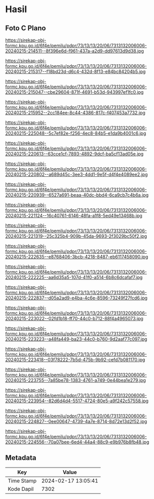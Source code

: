 # Hasil

## Foto C Plano

https://sirekap-obj-formc.kpu.go.id/6f4e/pemilu/pdpr/73/13/13/20/06/7313132006006-20240215-214511--8f396e6d-f961-437a-a2d9-dd97613d9d38.jpg

https://sirekap-obj-formc.kpu.go.id/6f4e/pemilu/pdpr/73/13/13/20/06/7313132006006-20240215-215317--f18bd23d-d6c4-432d-8f13-e84bc84204b5.jpg

https://sirekap-obj-formc.kpu.go.id/6f4e/pemilu/pdpr/73/13/13/20/06/7313132006006-20240215-215047--cbe29604-871f-4691-b53d-943997ef1fc0.jpg

https://sirekap-obj-formc.kpu.go.id/6f4e/pemilu/pdpr/73/13/13/20/06/7313132006006-20240215-215952--2cc184ee-8c44-4386-817c-f407453a7732.jpg

https://sirekap-obj-formc.kpu.go.id/6f4e/pemilu/pdpr/73/13/13/20/06/7313132006006-20240215-225048--5c7ef82e-f256-4ec8-84b5-e1da9b4001c6.jpg

https://sirekap-obj-formc.kpu.go.id/6f4e/pemilu/pdpr/73/13/13/20/06/7313132006006-20240215-220613--63cce1cf-7893-4892-9dcf-ba5cf13ad05e.jpg

https://sirekap-obj-formc.kpu.go.id/6f4e/pemilu/pdpr/73/13/13/20/06/7313132006006-20240215-220802--a689d45c-3ee3-4dd1-9e5f-d4f4e4089ee2.jpg

https://sirekap-obj-formc.kpu.go.id/6f4e/pemilu/pdpr/73/13/13/20/06/7313132006006-20240215-220939--6527a691-beaa-40dc-bbd4-6ca9cb7c4b6a.jpg

https://sirekap-obj-formc.kpu.go.id/6f4e/pemilu/pdpr/73/13/13/20/06/7313132006006-20240215-221124--16c40761-6146-48fa-a1f8-5ed49e13468b.jpg

https://sirekap-obj-formc.kpu.go.id/6f4e/pemilu/pdpr/73/13/13/20/06/7313132006006-20240215-221319--25c325b4-909b-45da-9693-2f3029bc50f2.jpg

https://sirekap-obj-formc.kpu.go.id/6f4e/pemilu/pdpr/73/13/13/20/06/7313132006006-20240215-222635--e8768406-3bcb-4218-8487-eb6117458090.jpg

https://sirekap-obj-formc.kpu.go.id/6f4e/pemilu/pdpr/73/13/13/20/06/7313132006006-20240215-222225--aa6d35a5-107d-41f0-a514-6b8c6dcafaf7.jpg

https://sirekap-obj-formc.kpu.go.id/6f4e/pemilu/pdpr/73/13/13/20/06/7313132006006-20240215-222837--d05a2ad9-e4ba-4c6e-8596-73249f27fcd6.jpg

https://sirekap-obj-formc.kpu.go.id/6f4e/pemilu/pdpr/73/13/13/20/06/7313132006006-20240215-223022--02fd1b18-ff70-44c0-b712-88f4a4965073.jpg

https://sirekap-obj-formc.kpu.go.id/6f4e/pemilu/pdpr/73/13/13/20/06/7313132006006-20240215-223223--a48fa449-ba23-44c0-b760-9d2aaf77c097.jpg

https://sirekap-obj-formc.kpu.go.id/6f4e/pemilu/pdpr/73/13/13/20/06/7313132006006-20240215-223418--03f78222-7b5d-475b-9b92-cefd7b081170.jpg

https://sirekap-obj-formc.kpu.go.id/6f4e/pemilu/pdpr/73/13/13/20/06/7313132006006-20240215-223755--7a85be78-1383-4761-a749-0e44bea1e279.jpg

https://sirekap-obj-formc.kpu.go.id/6f4e/pemilu/pdpr/73/13/13/20/06/7313132006006-20240215-223954--82d6d4d4-5517-4724-80e5-a9f242c57558.jpg

https://sirekap-obj-formc.kpu.go.id/6f4e/pemilu/pdpr/73/13/13/20/06/7313132006006-20240215-224827--0ee00647-4739-4a7e-8714-8d72e13d2f52.jpg

https://sirekap-obj-formc.kpu.go.id/6f4e/pemilu/pdpr/73/13/13/20/06/7313132006006-20240215-224556--70a07bee-6ed4-44a4-88c9-e9b976b8fb48.jpg


## Metadata

| Key        | Value               |
| ---------- | ------------------- |
| Time Stamp | 2024-02-17 13:05:41 |
| Kode Dapil | 7302                |



